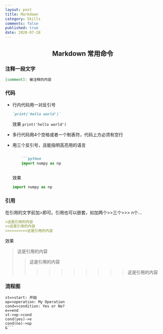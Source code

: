 ```yaml
---
layout: post
title: Markdown
category: Skills
comments: false
published: true
date: 2020-07-28
---
```


## <center>Markdown 常用命令</center>

### 注释一段文字

```markdown
[comment]: 被注释的内容
```


### 代码

* 行内代码用一对反引号
  ```markdown
  `print('hello world')`
  ```
  效果
  `print('hello world')`

* 多行代码用4个空格或者一个制表符，代码上方必须有空行

* 用三个反引号，且能指明高亮用的语言

  ```markdown

      ```python
      import numpy as np
      ```
  ```
  效果
  ```python
  import numpy as np
  ```

### 引用

在引用的文字前加>即可。引用也可以嵌套，如加两个>>三个>>>
n个...

```markdown
>这是引用的内容
>>这是引用的内容
>>>>>>>>>>这是引用的内容
```
效果

>这是引用的内容
>>这是引用的内容
>>>>>>>>>>这是引用的内容


### 流程图

```flow
st=>start: 开始
op=>operation: My Operation
cond=>condition: Yes or No?
e=>end
st->op->cond
cond(yes)->e
cond(no)->op
&```